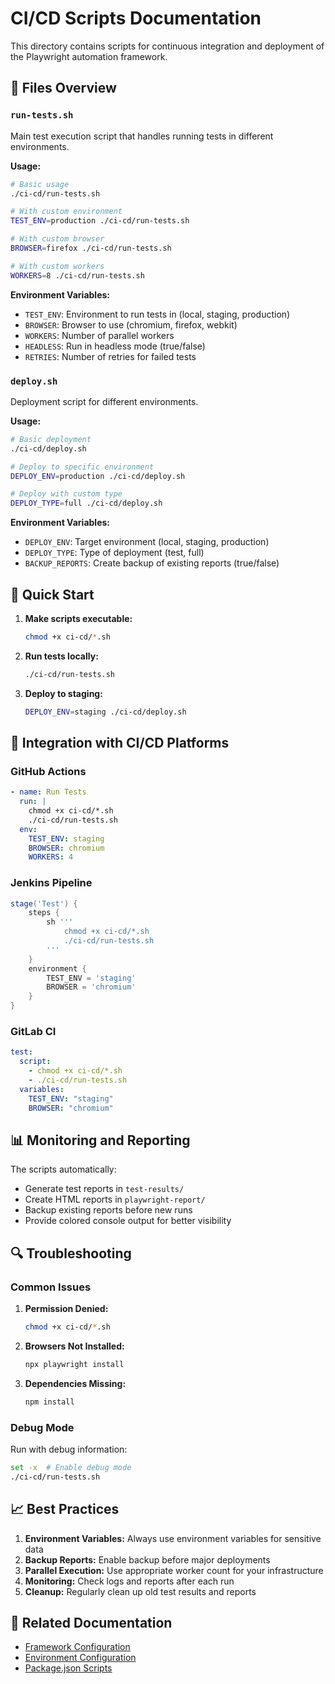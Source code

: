 # CI/CD Scripts Documentation

This directory contains scripts for continuous integration and deployment of the Playwright automation framework.

## 📁 Files Overview

### `run-tests.sh`
Main test execution script that handles running tests in different environments.

**Usage:**
```bash
# Basic usage
./ci-cd/run-tests.sh

# With custom environment
TEST_ENV=production ./ci-cd/run-tests.sh

# With custom browser
BROWSER=firefox ./ci-cd/run-tests.sh

# With custom workers
WORKERS=8 ./ci-cd/run-tests.sh
```

**Environment Variables:**
- `TEST_ENV`: Environment to run tests in (local, staging, production)
- `BROWSER`: Browser to use (chromium, firefox, webkit)
- `WORKERS`: Number of parallel workers
- `HEADLESS`: Run in headless mode (true/false)
- `RETRIES`: Number of retries for failed tests

### `deploy.sh`
Deployment script for different environments.

**Usage:**
```bash
# Basic deployment
./ci-cd/deploy.sh

# Deploy to specific environment
DEPLOY_ENV=production ./ci-cd/deploy.sh

# Deploy with custom type
DEPLOY_TYPE=full ./ci-cd/deploy.sh
```

**Environment Variables:**
- `DEPLOY_ENV`: Target environment (local, staging, production)
- `DEPLOY_TYPE`: Type of deployment (test, full)
- `BACKUP_REPORTS`: Create backup of existing reports (true/false)

## 🚀 Quick Start

1. **Make scripts executable:**
   ```bash
   chmod +x ci-cd/*.sh
   ```

2. **Run tests locally:**
   ```bash
   ./ci-cd/run-tests.sh
   ```

3. **Deploy to staging:**
   ```bash
   DEPLOY_ENV=staging ./ci-cd/deploy.sh
   ```

## 🔧 Integration with CI/CD Platforms

### GitHub Actions
```yaml
- name: Run Tests
  run: |
    chmod +x ci-cd/*.sh
    ./ci-cd/run-tests.sh
  env:
    TEST_ENV: staging
    BROWSER: chromium
    WORKERS: 4
```

### Jenkins Pipeline
```groovy
stage('Test') {
    steps {
        sh '''
            chmod +x ci-cd/*.sh
            ./ci-cd/run-tests.sh
        '''
    }
    environment {
        TEST_ENV = 'staging'
        BROWSER = 'chromium'
    }
}
```

### GitLab CI
```yaml
test:
  script:
    - chmod +x ci-cd/*.sh
    - ./ci-cd/run-tests.sh
  variables:
    TEST_ENV: "staging"
    BROWSER: "chromium"
```

## 📊 Monitoring and Reporting

The scripts automatically:
- Generate test reports in `test-results/`
- Create HTML reports in `playwright-report/`
- Backup existing reports before new runs
- Provide colored console output for better visibility

## 🔍 Troubleshooting

### Common Issues

1. **Permission Denied:**
   ```bash
   chmod +x ci-cd/*.sh
   ```

2. **Browsers Not Installed:**
   ```bash
   npx playwright install
   ```

3. **Dependencies Missing:**
   ```bash
   npm install
   ```

### Debug Mode
Run with debug information:
```bash
set -x  # Enable debug mode
./ci-cd/run-tests.sh
```

## 📈 Best Practices

1. **Environment Variables:** Always use environment variables for sensitive data
2. **Backup Reports:** Enable backup before major deployments
3. **Parallel Execution:** Use appropriate worker count for your infrastructure
4. **Monitoring:** Check logs and reports after each run
5. **Cleanup:** Regularly clean up old test results and reports

## 🔗 Related Documentation

- [Framework Configuration](../framework.config.ts)
- [Environment Configuration](../framework/config/EnvironmentConfig.ts)
- [Package.json Scripts](../package.json)